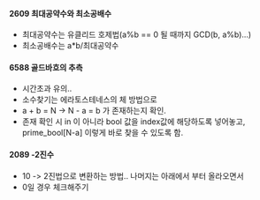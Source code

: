 #### 2609 최대공약수와 최소공배수
* 최대공약수는 유클리드 호제법(a%b == 0 될 때까지 GCD(b, a%b)...)
* 최소공배수는 a*b/최대공약수

#### 6588 골드바흐의 추측
* 시간초과 유의..
* 소수찾기는 에라토스테네스의 체 방법으로
* a + b = N -> N - a = b 가 존재하는지 확인. 
* 존재 확인 시 in 이 아니라 bool 값을 index값에 해당하도록 넣어놓고,
prime_bool[N-a] 이렇게 바로 찾을 수 있도록 함.

#### 2089 -2진수
* 10 -> 2진법으로 변환하는 방법.. 나머지는 아래에서 부터 올라오면서
* 0일 경우 체크해주기 

